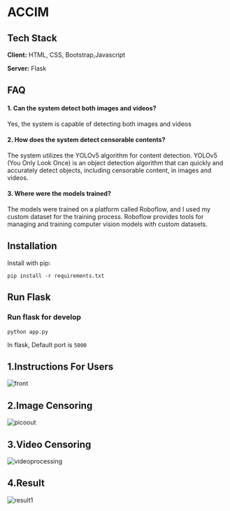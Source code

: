# ACCIM

## Tech Stack

**Client:** HTML, CSS, Bootstrap,Javascript 

**Server:** Flask

## FAQ

#### **1.** Can the system detect both images and videos?

Yes, the system is capable of detecting both images and videos

#### **2.** How does the system detect censorable contents?

The system utilizes the YOLOv5 algorithm for content detection. YOLOv5 (You Only Look Once) is an object detection algorithm that can quickly and accurately detect objects, including censorable content, in images and videos.

#### **3.** Where were the models trained?

The models were trained on a platform called Roboflow, and I used my custom dataset for the training process. Roboflow provides tools for managing and training computer vision models with custom datasets.


## Installation

Install with pip:

```
pip install -r requirements.txt
```
## Run Flask
### Run flask for develop
```
python app.py
```
In flask, Default port is `5000`

## 1.Instructions For Users 
![front](https://github.com/Nandhukriss/Automatic-Censorable-Content-Identification-In-movies-Using-DeepLearning-Flask/assets/103727372/d25824d8-4d99-4f23-b3db-1563fe80ee84)

## 2.Image Censoring
![picoout](https://github.com/Nandhukriss/Automatic-Censorable-Content-Identification-In-movies-Using-DeepLearning-Flask/assets/103727372/31120b3d-9775-4a67-a983-5774da7a55fb)


## 3.Video Censoring 
![videoprocessing](https://github.com/Nandhukriss/Automatic-Censorable-Content-Identification-In-movies-Using-DeepLearning-Flask/assets/103727372/e075df09-d515-4528-a5e0-3aaaa1b25875)
## 4.Result
![result1](https://github.com/Nandhukriss/Automatic-Censorable-Content-Identification-In-movies-Using-DeepLearning-Flask/assets/103727372/daf77342-ead3-4a82-a8ac-66ed8879f78e)

